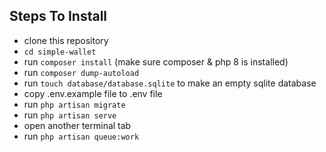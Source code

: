 ## Steps To Install

- clone this repository
- `cd simple-wallet`
- run `composer install` (make sure composer & php 8 is installed)
- run `composer dump-autoload`
- run `touch database/database.sqlite` to make an empty sqlite database
- copy .env.example file to .env file
- run `php artisan migrate`
- run `php artisan serve`
- open another terminal tab
- run `php artisan queue:work`
